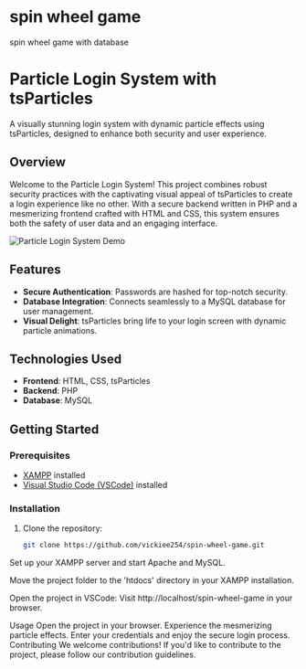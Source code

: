 # spin wheel game
 spin wheel game with database 
# Particle Login System with tsParticles

A visually stunning login system with dynamic particle effects using tsParticles, designed to enhance both security and user experience.

## Overview

Welcome to the Particle Login System! This project combines robust security practices with the captivating visual appeal of tsParticles to create a login experience like no other. With a secure backend written in PHP and a mesmerizing frontend crafted with HTML and CSS, this system ensures both the safety of user data and an engaging interface.

![Particle Login System Demo](demo.gif)

## Features

- **Secure Authentication**: Passwords are hashed for top-notch security.
- **Database Integration**: Connects seamlessly to a MySQL database for user management.
- **Visual Delight**: tsParticles bring life to your login screen with dynamic particle animations.

## Technologies Used

- **Frontend**: HTML, CSS, tsParticles
- **Backend**: PHP
- **Database**: MySQL

## Getting Started

### Prerequisites

- [XAMPP](https://www.apachefriends.org/index.html) installed
- [Visual Studio Code (VSCode)](https://code.visualstudio.com/) installed

### Installation

1. Clone the repository:

   ```bash
   git clone https://github.com/vickiee254/spin-wheel-game.git
Set up your XAMPP server and start Apache and MySQL.

Move the project folder to the 'htdocs' directory in your XAMPP installation.

Open the project in VSCode:
Visit http://localhost/spin-wheel-game in your browser.

Usage
Open the project in your browser.
Experience the mesmerizing particle effects.
Enter your credentials and enjoy the secure login process.
Contributing
We welcome contributions! If you'd like to contribute to the project, please follow our contribution guidelines.
